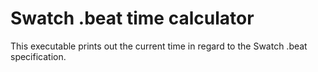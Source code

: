 # Swatch .beat time calculator

This executable prints out the current time in regard to the Swatch .beat specification.